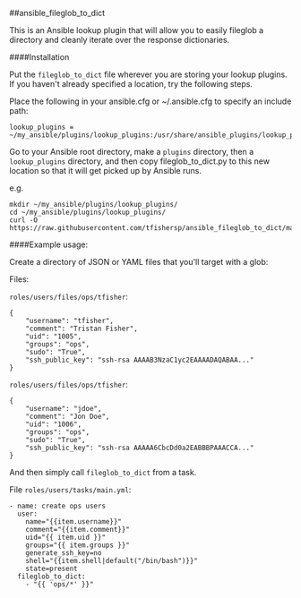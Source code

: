 ##ansible_fileglob_to_dict

This is an Ansible lookup plugin that will allow you to easily fileglob a directory and cleanly iterate over the response dictionaries. 


####Installation

Put the `fileglob_to_dict` file wherever you are storing your lookup plugins.  If you haven't already specified a location, try the following steps.

Place the following in your ansible.cfg or ~/.ansible.cfg to specify an include path:

    lookup_plugins = ~/my_ansible/plugins/lookup_plugins:/usr/share/ansible_plugins/lookup_plugins

Go to your Ansible root directory, make a `plugins` directory, then a `lookup_plugins` directory, and then copy fileglob_to_dict.py to this new location so that it will get picked up by Ansible runs.

e.g. 

    mkdir ~/my_ansible/plugins/lookup_plugins/
    cd ~/my_ansible/plugins/lookup_plugins/
    curl -O https://raw.githubusercontent.com/tfishersp/ansible_fileglob_to_dict/master/fileglob_to_dict.py
    
        
####Example usage:

Create a directory of JSON or YAML files that you'll target with a glob:

Files:

`roles/users/files/ops/tfisher`:

    {
        "username": "tfisher",
        "comment": "Tristan Fisher",
        "uid": "1005",
        "groups": "ops",
        "sudo": "True",
        "ssh_public_key": "ssh-rsa AAAAB3NzaC1yc2EAAAADAQABAA..."
    }
    
`roles/users/files/ops/tfisher`:

    {
        "username": "jdoe",
        "comment": "Jon Doe",
        "uid": "1006",
        "groups": "ops",
        "sudo": "True",
        "ssh_public_key": "ssh-rsa AAAAA6CbcDd0a2EABBBPAAACCA..."
    }

And then simply call `fileglob_to_dict` from a task.

File `roles/users/tasks/main.yml`:

    - name: create ops users
      user:
        name="{{item.username}}"
        comment="{{item.comment}}"
        uid="{{ item.uid }}"
        groups="{{ item.groups }}"
        generate_ssh_key=no
        shell="{{item.shell|default("/bin/bash")}}"
        state=present
      fileglob_to_dict:
        - "{{ 'ops/*' }}"
       
